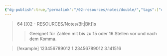 ```yaml
---
{"dg-publish":true,"permalink":"/02-resources/notes/double/","tags":["code","speicher"],"noteIcon":"","updated":"2025-08-26T16:35:03.000+02:00"}
---
```


>64 [[02 - RESOURCES/Notes/Bit\|Bit]]s
>>Geeignet für Zahlen mit bis zu 15 oder 16 Stellen vor und nach dem Komma.


>[!example] 
>123456789012
>1.23456789012
>3.141516

